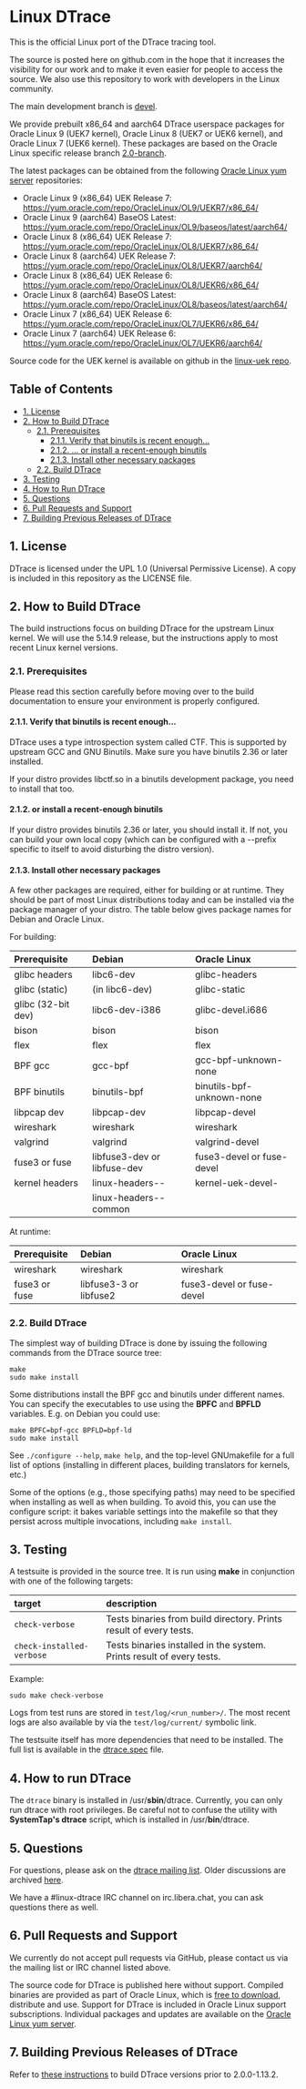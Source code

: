 # Linux DTrace

This is the official Linux port of the DTrace tracing tool.

The source is posted here on github.com in the hope that it increases the
visibility for our work and to make it even easier for people to access the
source.  We also use this repository to work with developers in the Linux
community.

The main development branch is [devel](https://github.com/oracle/dtrace-utils/tree/devel).

We provide prebuilt x86_64 and aarch64 DTrace userspace packages for Oracle
Linux 9 (UEK7 kernel), Oracle Linux 8 (UEK7 or UEK6 kernel), and Oracle Linux 7
(UEK6 kernel).  These packages are based on the Oracle Linux specific release
branch [2.0-branch](https://github.com/oracle/dtrace-utils/tree/2.0-branch).

The latest packages can be obtained from the following
[Oracle Linux yum server](https://yum.oracle.com) repositories: 
- Oracle Linux 9 (x86_64) UEK Release 7: https://yum.oracle.com/repo/OracleLinux/OL9/UEKR7/x86_64/
- Oracle Linux 9 (aarch64) BaseOS Latest: https://yum.oracle.com/repo/OracleLinux/OL9/baseos/latest/aarch64/
- Oracle Linux 8 (x86_64) UEK Release 7: https://yum.oracle.com/repo/OracleLinux/OL8/UEKR7/x86_64/
- Oracle Linux 8 (aarch64) UEK Release 7: https://yum.oracle.com/repo/OracleLinux/OL8/UEKR7/aarch64/
- Oracle Linux 8 (x86_64) UEK Release 6: https://yum.oracle.com/repo/OracleLinux/OL8/UEKR6/x86_64/
- Oracle Linux 8 (aarch64) BaseOS Latest: https://yum.oracle.com/repo/OracleLinux/OL8/baseos/latest/aarch64/
- Oracle Linux 7 (x86_64) UEK Release 6: https://yum.oracle.com/repo/OracleLinux/OL7/UEKR6/x86_64/
- Oracle Linux 7 (aarch64) UEK Release 6: https://yum.oracle.com/repo/OracleLinux/OL7/UEKR6/aarch64/

Source code for the UEK kernel is available on github in the
[linux-uek repo](https://github.com/oracle/linux-uek).

## Table of Contents

* [1. License](#1-license)
* [2. How to Build DTrace](#2-how-to-build-dtrace)
  * [2.1. Prerequisites](#21-prerequisites)
    * [2.1.1. Verify that binutils is recent enough...](#211-verify-that-binutils-is-recent-enough)
    * [2.1.2. ... or install a recent-enough binutils](#212-or-install-a-recent-enough-binutils)
    * [2.1.3. Install other necessary packages](#213-install-other-necessary-packages)
  * [2.2. Build DTrace](#22-build-dtrace)
* [3. Testing](#3-testing)
* [4. How to Run DTrace](#4-how-to-run-dtrace)
* [5. Questions](#5-questions)
* [6. Pull Requests and Support](#6-pull-requests-and-support)
* [7. Building Previous Releases of DTrace](#7-building-previous-releases-of-dtrace)

## 1. License

DTrace is licensed under the UPL 1.0 (Universal Permissive License).
A copy is included in this repository as the LICENSE file.

## 2. How to Build DTrace

The build instructions focus on building DTrace for the upstream Linux kernel.
We will use the 5.14.9 release, but the instructions apply to most recent Linux
kernel versions.

### 2.1. Prerequisites

Please read this section carefully before moving over to the build
documentation to ensure your environment is properly configured.

#### 2.1.1. Verify that binutils is recent enough...

DTrace uses a type introspection system called CTF.  This is supported by
upstream GCC and GNU Binutils.  Make sure you have binutils 2.36 or later
installed.

If your distro provides libctf.so in a binutils development package, you need
to install that too.

#### 2.1.2. or install a recent-enough binutils

If your distro provides binutils 2.36 or later, you should install it.  If not,
you can build your own local copy (which can be configured with a --prefix
specific to itself to avoid disturbing the distro version).

#### 2.1.3. Install other necessary packages

A few other packages are required, either for building or at runtime.  They
should be part of most Linux distributions today and can be installed via the
package manager of your distro.  The table below gives package names for Debian
and Oracle Linux.

For building:

| Prerequisite       | Debian                      | Oracle Linux              |
|:-------------------|:----------------------------|:--------------------------|
| glibc headers      | libc6-dev                   | glibc-headers             |
| glibc (static)     | (in libc6-dev)              | glibc-static              |
| glibc (32-bit dev) | libc6-dev-i386              | glibc-devel.i686          |
| bison              | bison                       | bison                     |
| flex               | flex                        | flex                      |
| BPF gcc            | gcc-bpf                     | gcc-bpf-unknown-none      |
| BPF binutils       | binutils-bpf                | binutils-bpf-unknown-none |
| libpcap dev        | libpcap-dev                 | libpcap-devel             |
| wireshark          | wireshark                   | wireshark                 |
| valgrind           | valgrind                    | valgrind-devel            |
| fuse3 or fuse      | libfuse3-dev or libfuse-dev | fuse3-devel or fuse-devel |
| kernel headers     | linux-headers-<kver>-<arch> | kernel-uek-devel-<kver>   |
|                    | linux-headers-<kver>-common |                           |

At runtime:

| Prerequisite       | Debian                 | Oracle Linux              |
|:-------------------|:-----------------------|:--------------------------|
| wireshark          | wireshark              | wireshark                 |
| fuse3 or fuse      | libfuse3-3 or libfuse2 | fuse3-devel or fuse-devel |

### 2.2. Build DTrace

The simplest way of building DTrace is done by issuing the following commands
from the DTrace source tree:

```
make
sudo make install
```

Some distributions install the BPF gcc and binutils under different names.  You
can specify the executables to use using the **BPFC** and **BPFLD** variables.
E.g. on Debian you could use:

```
make BPFC=bpf-gcc BPFLD=bpf-ld
sudo make install
```

See `./configure --help`, `make help`, and the top-level GNUmakefile for a
full list of options (installing in different places, building translators for
kernels, etc.)

Some of the options (e.g., those specifying paths) may need to be specified
when installing as well as when building.  To avoid this, you can use the
configure script: it bakes variable settings into the makefile so that they
persist across multiple invocations, including `make install`.

## 3. Testing

A testsuite is provided in the source tree.  It is run using **make** in
conjunction with one of the following targets:

|          target           | description                                                           |
|:--------------------------|:----------------------------------------------------------------------|
| `check-verbose`           | Tests binaries from build directory. Prints result of every tests.    |
| `check-installed-verbose` | Tests binaries installed in the system. Prints result of every tests. |

Example:
```
sudo make check-verbose
```

Logs from test runs are stored in `test/log/<run_number>/`.
The most recent logs are also available by via the `test/log/current/` symbolic link.

The testsuite itself has more dependencies that need to be installed.
The full list is available in the
[dtrace.spec](https://github.com/oracle/dtrace-utils/blob/devel/dtrace.spec)
file.

## 4. How to run DTrace

The `dtrace` binary is installed in /usr/**sbin**/dtrace.
Currently, you can only run dtrace with root privileges.
Be careful not to confuse the utility with **SystemTap's dtrace** script,
which is installed in /usr/**bin**/dtrace.

## 5. Questions

For questions, please ask on the [dtrace mailing list](https://lore.kernel.org/dtrace/).
Older discussions are archived [here](https://oss.oracle.com/pipermail/dtrace-devel/).
 
We have a #linux-dtrace IRC channel on irc.libera.chat, you can
ask questions there as well.

## 6. Pull Requests and Support

We currently do not accept pull requests via GitHub, please contact us
via the mailing list or IRC channel listed above.

The source code for DTrace is published here without support. Compiled binaries are provided as part of Oracle Linux, which is [free to download](http://www.oracle.com/technetwork/server-storage/linux/downloads/index.html), distribute and use.
Support for DTrace is included in Oracle Linux support subscriptions. Individual packages and updates are available on the [Oracle Linux yum server](https://yum.oracle.com). 

## 7. Building Previous Releases of DTrace

Refer to [these instructions](./README.pre-1.13.2.md) to build DTrace versions
prior to 2.0.0-1.13.2.

